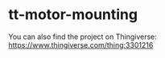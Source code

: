 # tt-motor-mounting

You can also find the project on Thingiverse: https://www.thingiverse.com/thing:3301216

